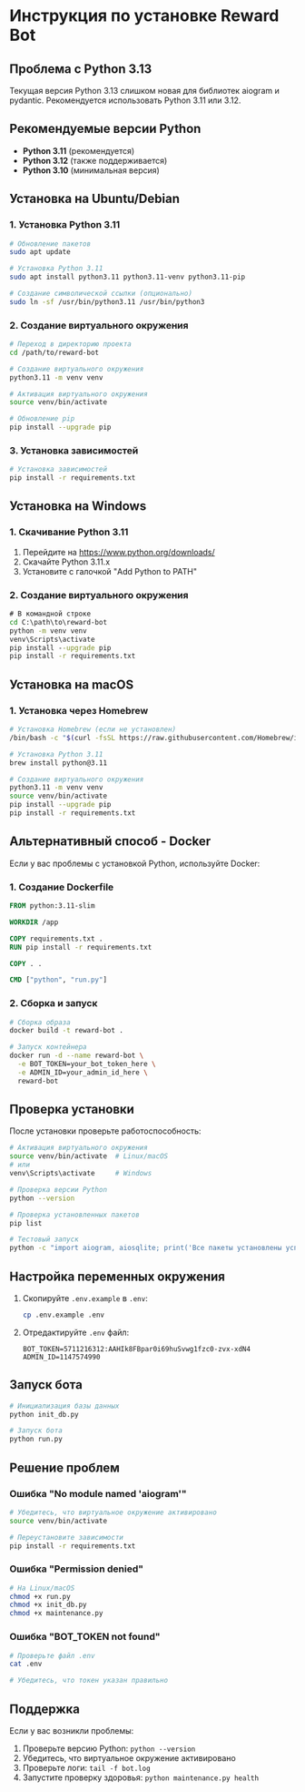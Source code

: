 # Инструкция по установке Reward Bot

## Проблема с Python 3.13

Текущая версия Python 3.13 слишком новая для библиотек aiogram и pydantic. Рекомендуется использовать Python 3.11 или 3.12.

## Рекомендуемые версии Python

- **Python 3.11** (рекомендуется)
- **Python 3.12** (также поддерживается)
- **Python 3.10** (минимальная версия)

## Установка на Ubuntu/Debian

### 1. Установка Python 3.11

```bash
# Обновление пакетов
sudo apt update

# Установка Python 3.11
sudo apt install python3.11 python3.11-venv python3.11-pip

# Создание символической ссылки (опционально)
sudo ln -sf /usr/bin/python3.11 /usr/bin/python3
```

### 2. Создание виртуального окружения

```bash
# Переход в директорию проекта
cd /path/to/reward-bot

# Создание виртуального окружения
python3.11 -m venv venv

# Активация виртуального окружения
source venv/bin/activate

# Обновление pip
pip install --upgrade pip
```

### 3. Установка зависимостей

```bash
# Установка зависимостей
pip install -r requirements.txt
```

## Установка на Windows

### 1. Скачивание Python 3.11

1. Перейдите на https://www.python.org/downloads/
2. Скачайте Python 3.11.x
3. Установите с галочкой "Add Python to PATH"

### 2. Создание виртуального окружения

```cmd
# В командной строке
cd C:\path\to\reward-bot
python -m venv venv
venv\Scripts\activate
pip install --upgrade pip
pip install -r requirements.txt
```

## Установка на macOS

### 1. Установка через Homebrew

```bash
# Установка Homebrew (если не установлен)
/bin/bash -c "$(curl -fsSL https://raw.githubusercontent.com/Homebrew/install/HEAD/install.sh)"

# Установка Python 3.11
brew install python@3.11

# Создание виртуального окружения
python3.11 -m venv venv
source venv/bin/activate
pip install --upgrade pip
pip install -r requirements.txt
```

## Альтернативный способ - Docker

Если у вас проблемы с установкой Python, используйте Docker:

### 1. Создание Dockerfile

```dockerfile
FROM python:3.11-slim

WORKDIR /app

COPY requirements.txt .
RUN pip install -r requirements.txt

COPY . .

CMD ["python", "run.py"]
```

### 2. Сборка и запуск

```bash
# Сборка образа
docker build -t reward-bot .

# Запуск контейнера
docker run -d --name reward-bot \
  -e BOT_TOKEN=your_bot_token_here \
  -e ADMIN_ID=your_admin_id_here \
  reward-bot
```

## Проверка установки

После установки проверьте работоспособность:

```bash
# Активация виртуального окружения
source venv/bin/activate  # Linux/macOS
# или
venv\Scripts\activate     # Windows

# Проверка версии Python
python --version

# Проверка установленных пакетов
pip list

# Тестовый запуск
python -c "import aiogram, aiosqlite; print('Все пакеты установлены успешно!')"
```

## Настройка переменных окружения

1. Скопируйте `.env.example` в `.env`:
   ```bash
   cp .env.example .env
   ```

2. Отредактируйте `.env` файл:
   ```
   BOT_TOKEN=5711216312:AAHIk8FBpar0i69huSvwg1fzc0-zvx-xdN4
   ADMIN_ID=1147574990
   ```

## Запуск бота

```bash
# Инициализация базы данных
python init_db.py

# Запуск бота
python run.py
```

## Решение проблем

### Ошибка "No module named 'aiogram'"

```bash
# Убедитесь, что виртуальное окружение активировано
source venv/bin/activate

# Переустановите зависимости
pip install -r requirements.txt
```

### Ошибка "Permission denied"

```bash
# На Linux/macOS
chmod +x run.py
chmod +x init_db.py
chmod +x maintenance.py
```

### Ошибка "BOT_TOKEN not found"

```bash
# Проверьте файл .env
cat .env

# Убедитесь, что токен указан правильно
```

## Поддержка

Если у вас возникли проблемы:

1. Проверьте версию Python: `python --version`
2. Убедитесь, что виртуальное окружение активировано
3. Проверьте логи: `tail -f bot.log`
4. Запустите проверку здоровья: `python maintenance.py health`
